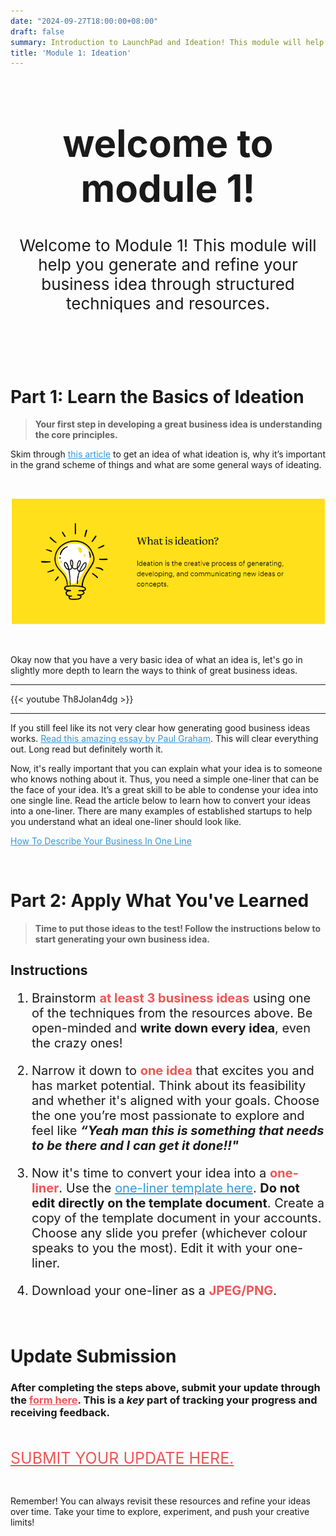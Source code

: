 ```yaml
---
date: "2024-09-27T18:00:00+08:00"
draft: false
summary: Introduction to LaunchPad and Ideation! This module will help you generate and refine your business idea through structured techniques and resources.
title: 'Module 1: Ideation'
---
```



<div style="text-align: center;">
<h1 style="font-size:60px">welcome to module 1!</h1>
<p style="font-size:26px">Welcome to Module 1! This module will help you generate and refine your business idea through structured techniques and resources.</p>
</div><br><br><br>

# Part 1: Learn the Basics of Ideation
>**Your first step in developing a great business idea is understanding the core principles.**

Skim through <a style="color:#3498db" href="https://mailchimp.com/resources/ideation-strategy/?ds_c=DEPT_AOC_Google_Search_ROW_EN_NB_Acquire_Broad_DSA-Rsrc-NE_T3&ds_kids=p80322579832&ds_a_lid=dsa-2227026702184&ds_cid=71700000119083209&ds_agid=58700008729598093&gad_source=1&gclid=CjwKCAjw3P-2BhAEEiwA3yPhwKj5WTSuaqCHGWMCdlSDopgdDpgfhlYWfKYBmeWT6U66UM9D4XD-GxoCY4cQAvD_BwE&gclsrc=aw.ds">this article</a> to get an idea of what ideation is, why it’s important in the grand scheme of things and what are some general ways of ideating.

<br>

![ideation](images/image1.png)

<br>

Okay now that you have a very basic idea of what an idea is, let's go in slightly more depth to learn the ways to think of great business ideas.

---

{{< youtube Th8JoIan4dg >}}
    
---

If you still feel like its not very clear how generating good business ideas works. <a style="color:#3498db" href="https://www.paulgraham.com/startupideas.html">Read this amazing essay by Paul Graham</a>. This will clear everything out. Long read but definitely worth it.  


Now, it's really important that you can explain what your idea is to someone who knows nothing about it. Thus, you need a simple one-liner that can be the face of your idea. It’s a great skill to be able to condense your idea into one single line. Read the article below to learn how to convert your ideas into a one-liner. There are many examples of established startups to help you understand what an ideal one-liner should look like.

<a style="color:#3498db" href="https://www.boringbusinessnerd.com/post/how-to-describe-your-business-in-1-sentence">How To Describe Your Business In One Line</a>

<br>

# Part 2: Apply What You've Learned
>**Time to put those ideas to the test! Follow the instructions below to start generating your own business idea.**

## Instructions

<div style="font-size:20px">

1. Brainstorm <span style="color:#F05555;">**at least 3 business ideas**</span> using one of the techniques from the resources above. Be open-minded and **write down every idea**, even the crazy ones!

<div style="margin-bottom:20px"></div>

2. Narrow it down to <span style="color:#F05555;">**one idea**</span> that excites you and has market potential. Think about its feasibility and whether it's aligned with your goals. Choose the one you’re most passionate to explore and feel like ***“Yeah man this is something that needs to be there and I can get it done!!"***

<div style="margin-bottom:20px"></div>

3. Now it's time to convert your idea into a <span style="color:#F05555;">**one-liner**</span>. Use the <a style="color:#3498db" href="https://docs.google.com/presentation/d/1C6__bjT2l1T1FH7GXMIpyO_l__uCLNrsNpCK8x_ioOs/edit?usp=sharing">one-liner template here</a>. **Do not edit directly on the template document**. Create a copy of the template document in your accounts. Choose any slide you prefer (whichever colour speaks to you the most). Edit it with your one-liner. 

<div style="margin-bottom:20px"></div>

4. Download your one-liner as a <span style="color:#F05555;">**JPEG/PNG**</span>. 

</div>

<br>

# Update Submission

<h3> After completing the steps above, submit your update through the <a href="https://forms.gle/h2ayirtiJW9wRReU6" style="color:#F05555;"><b>form here</b></a>. This is a <i>key</i> part of tracking your progress and receiving feedback. </h3>

<br>

<a style="color:#F05555;; font-size:25px;" href="https://forms.gle/h2ayirtiJW9wRReU6">SUBMIT YOUR UPDATE HERE.</a>

<br>

Remember! You can always revisit these resources and refine your ideas over time. Take your time to explore, experiment, and push your creative limits!

<br>